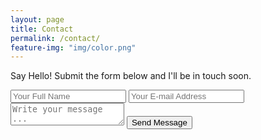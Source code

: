 ```yaml
---
layout: page
title: Contact
permalink: /contact/
feature-img: "img/color.png"
---
```


Say Hello! Submit the form below and I'll be in touch soon.

<form action="https://getsimpleform.com/messages?form_api_token=c5a26fa3dbee027bf966106e0fc88733" method="post">
  <!-- the redirect_to is optional, the form will redirect to the referrer on submission -->
  <input type='hidden' name='redirect_to' value='https://nicolelee63.github.io/thank-you/' />
  <input type='text' name='name' placeholder='Your Full Name' />
  <input type='email' name='email' placeholder='Your E-mail Address' />
  <textarea name='message' placeholder='Write your message ...'></textarea>
  <input type='submit' value='Send Message' />
</form>